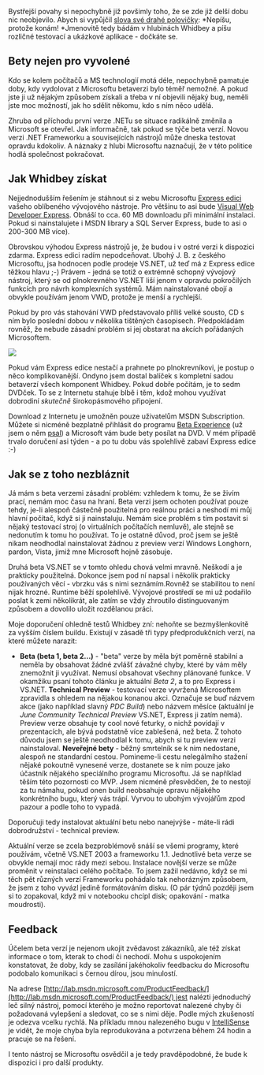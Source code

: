<!-- dcterms:identifier = aspnetcz#42 -->
<!-- dcterms:title = Jak testovat Whidbey a jak to přežít -->
<!-- dcterms:abstract = Nepíšu, protože konám. Chcete konat též? -->
<!-- np9:categoryId = 1 -->
<!-- x4w:category = Tipy, triky -->
<!-- np9:authorId = 1 -->
<!-- np9:authorEmail = michal.valasek@altairis.cz -->
<!-- dcterms:creator = Michal Altair Valášek -->
<!-- dcterms:created = 2005-07-23T04:12:13.107+02:00 -->
<!-- dcterms:dateAccepted = 2005-07-23T04:12:13.107+02:00 -->

Bystřejší povahy si nepochybně již povšimly toho, že se zde již delší dobu nic neobjevilo. Abych si vypůjčil [slova své drahé polovičky](http://weblog.bestijka.cz/ShowRecord.aspx?day=20030522): *Nepíšu, protože konám! *Jmenovitě tedy bádám v hlubinách Whidbey a píšu rozličné testovací a ukázkové aplikace - dočkáte se.

## Bety nejen pro vyvolené

Kdo se kolem počítačů a MS technologií motá déle, nepochybně pamatuje doby, kdy vydolovat z Microsoftu betaverzi bylo téměř nemožné. A pokud jste ji už nějakým způsobem získali a třeba v ní objevili nějaký bug, neměli jste moc možností, jak ho sdělit někomu, kdo s ním něco udělá.

Zhruba od příchodu první verze .NETu se situace radikálně změnila a Microsoft se otevřel. Jak informačně, tak pokud se týče beta verzí. Novou verzi .NET Frameworku a souvisejících nástrojů může dneska testovat opravdu kdokoliv. A náznaky z hlubi Microsoftu naznačují, že v této politice hodlá společnost pokračovat.

## Jak Whidbey získat

Nejjednodušším řešením je stáhnout si z webu Microsoftu [Express edici](http://lab.msdn.microsoft.com/express/) vašeho oblíbeného vývojového nástroje. Pro většinu to asi bude [Visual Web Developer Express](http://lab.msdn.microsoft.com/express/vwd/default.aspx). Obnáší to cca. 60 MB downloadu při minimální instalaci. Pokud si nainstalujete i MSDN library a SQL Server Express, bude to asi o 200-300 MB více).

Obrovskou výhodou Express nástrojů je, že budou i v ostré verzi k dispozici zdarma. Express edici radím nepodceňovat. Ubohý J. B. z českého Microsoftu, jsa hodnocen podle prodeje VS.NET, už teď má z Express edice těžkou hlavu ;-) Právem - jedná se totiž o extrémně schopný vývojový nástroj, který se od plnokrevného VS.NET liší jenom v opravdu pokročilých funkcích pro návrh komplexních systémů. Mám nainstalované obojí a obvykle používám jenom VWD, protože je menší a rychlejší.

Pokud by pro vás stahování VWD představovalo příliš velké sousto, CD s ním bylo poslední dobou v několika tištěných časopisech. Předpokládám rovněž, že nebude zásadní problém si jej obstarat na akcích pořádaných Microsoftem.

[![](https://www.cdn.altairis.cz/Blog/2005/20050429-betaexperience.jpg)](http://www.microsoft.com/emea/msdn/betaexperience/cscz/)

Pokud vám Express edice nestačí a prahnete po plnokrevníkovi, je postup o něco komplikovanější. Ondyno jsem dostal balíček s kompletní sadou betaverzí všech komponent Whidbey. Pokud dobře počítám, je to sedm DVDček. To se z Internetu stahuje blbě i těm, kdož mohou využívat dobrodiní *skutečně* širokopásmového připojení.

Download z Internetu je umožněn pouze uživatelům MSDN Subscription. Můžete si nicméně bezplatně přihlásit do programu [Beta Experience](http://www.microsoft.com/emea/msdn/betaexperience/cscz/) (už jsem o něm [psal](/entry/article-20050429.aspx)) a Microsoft vám bude bety posílat na DVD. V mém případě trvalo doručení asi týden - a po tu dobu vás spolehlivě zabaví Express edice :-)

## Jak se z toho nezbláznit

Já mám s beta verzemi zásadní problém: vzhledem k tomu, že se živím prací, nemám moc času na hraní. Beta verzi jsem ochoten používat pouze tehdy, je-li alespoň částečně použitelná pro reálnou práci a neshodí mi můj hlavní počítač, když si ji nainstaluju. Nemám sice problém s tím postavit si nějaký testovací stroj (o virtuálních počítačích nemluvě), ale stejně se nedonutím k tomu ho používat. To je ostatně důvod, proč jsem se ještě nikam neodhodlal nainstalovat žádnou z preview verzí Windows Longhorn, pardon, Vista, jimiž mne Microsoft hojně zásobuje.

Druhá beta VS.NET se v tomto ohledu chová velmi mravně. Neškodí a je prakticky použitelná. Dokonce jsem pod ní napsal i několik prakticky používaných věcí - vbrzku vás s nimi seznámím.Rovněž se stabilitou to není nijak hrozné. Runtime běží spolehlivě. Vývojové prostředí se mi už podařilo poslat k zemi několikrát, ale zatím se vždy zhroutilo distinguovaným způsobem a dovolilo uložit rozdělanou práci.

Moje doporučení ohledně testů Whidbey zní: nehoňte se bezmyšlenkovitě za vyšším číslem buildu. Existují v zásadě tři typy předprodukčních verzí, na které můžete narazit:

*   **Beta (beta 1, beta 2...)** - "beta" verze by měla být poměrně stabilní a neměla by obsahovat žádné zvlášť závažné chyby, které by vám měly znemožnit ji využívat. Nemusí obsahovat všechny plánované funkce. V okamžiku psaní tohoto článku je aktuální *Beta 2*, a to pro Express i VS.NET. **Technical Preview** - testovací verze vyvržená Microsoftem zpravidla s ohledem na nějakou konanou akci. Označuje se buď názvem akce (jako například slavný *PDC Build*) nebo názvem měsíce (aktuální je *June Community Technical Preview* VS.NET, Express ji zatím nemá). Preview verze obsahuje ty cool nové feturky, o nichž povídají v prezentacích, ale bývá podstatně více zablešená, než beta. Z tohoto důvodu jsem se ještě neodhodlal k tomu, abych si tu preview verzi nainstaloval. **Neveřejné bety** - běžný smrtelník se k nim nedostane, alespoň ne standardní cestou. Pomineme-li cestu nelegálmího stažení nějaké pokoutně vynesené verze, dostanete se k nim pouze jako účastník nějakého speciálního programu Microsoftu. Já se například těším této pozornosti co MVP. Jsem nicméně přesvědčen, že to nestojí za tu námahu, pokud onen build neobsahuje opravu nějakého konkrétního bugu, který vás trápí. Vyrvou to ubohým vývojářům zpod pazour a podle toho to vypadá. 

Doporučuji tedy instalovat aktuální betu nebo nanejvýše - máte-li rádi dobrodružství - technical preview.

Aktuální verze se zcela bezproblémově snáší se všemi programy, které používám, včetně VS.NET 2003 a frameworku 1.1. Jednotlivé beta verze se obvykle nemají moc rády mezi sebou. Instalace novější verze se může proměnit v reinstalaci celého počítače. To jsem zažil nedávno, když se mi těch pět různých verzí Frameworku pohádalo tak nehorázným způsobem, že jsem z toho vyvázl jedině formátováním disku. (O pár týdnů později jsem si to zopakoval, když mi v notebooku chcípl disk; opakování - matka moudrosti).

## Feedback

Účelem beta verzí je nejenom ukojit zvědavost zákazníků, ale též získat informace o tom, kterak to chodí či nechodí. Mohu s uspokojením konstatovat, že doby, kdy se zasílání jakéhokoliv feedbacku do Microsoftu podobalo komunikaci s černou dírou, jsou minulostí.

Na adrese [http://lab.msdn.microsoft.com/ProductFeedback/](http://lab.msdn.microsoft.com/ProductFeedback/) jest nalézti jednoduchý leč silný nástroj, pomocí kterého je možno reportovat nalezené chyby či požadovaná vylepšení a sledovat, co se s nimi děje. Podle mých zkušeností je odezva vcelku rychlá. Na příkladu mnou nalezeného bugu v [IntelliSense](http://lab.msdn.microsoft.com/ProductFeedback/viewfeedback.aspx?feedbackid=cd0e87f5-5fa7-487d-8d91-850a363dc15a) je vidět, že moje chyba byla reprodukována a potvrzena během 24 hodin a pracuje se na řešení.

I tento nástroj se Microsoftu osvědčil a je tedy pravděpodobné, že bude k dispozici i pro další produkty.
